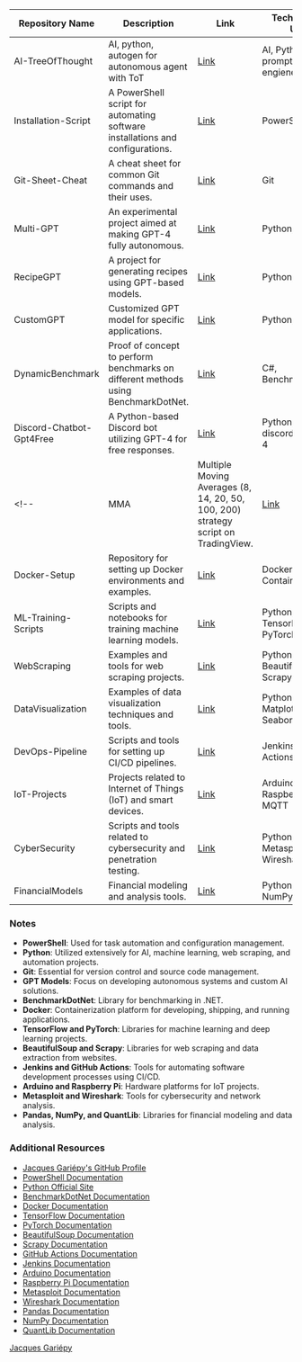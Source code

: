 | Repository Name            | Description                                                                                   | Link                                                       | Technologies Used                    |
|----------------------------|-----------------------------------------------------------------------------------------------|------------------------------------------------------------|--------------------------------------|
| AI-TreeOfThought                    | AI, python, autogen for autonomous agent with ToT                                                                 | [Link](https://github.com/JacquesGariepy/AI-TreeOfThought)                      | AI, Python, prompt engieneering     |
| Installation-Script        | A PowerShell script for automating software installations and configurations.                 | [Link](https://github.com/JacquesGariepy/Installation-Script) | PowerShell                           |
| Git-Sheet-Cheat            | A cheat sheet for common Git commands and their uses.                                         | [Link](https://github.com/JacquesGariepy/Git-Sheet-Cheat)   | Git                                  |
| Multi-GPT                  | An experimental project aimed at making GPT-4 fully autonomous.                               | [Link](https://github.com/JacquesGariepy/Multi-GPT)         | Python, GPT-4, AI                    |
| RecipeGPT                  | A project for generating recipes using GPT-based models.                                      | [Link](https://github.com/JacquesGariepy/RecipeGPT)         | Python, GPT-4                        |
| CustomGPT                  | Customized GPT model for specific applications.                                               | [Link](https://github.com/JacquesGariepy/CustomGPT)         | Python, GPT-4                        |
| DynamicBenchmark           | Proof of concept to perform benchmarks on different methods using BenchmarkDotNet.            | [Link](https://github.com/JacquesGariepy/DynamicBenchmark)  | C#, BenchmarkDotNet                  |
| Discord-Chatbot-Gpt4Free   | A Python-based Discord bot utilizing GPT-4 for free responses.                                | [Link](https://github.com/JacquesGariepy/Discord-Chatbot-Gpt4Free) | Python, discord.py, GPT-4            |
<!--| MMA                        | Multiple Moving Averages (8, 14, 20, 50, 100, 200) strategy script on TradingView.            | [Link](https://github.com/JacquesGariepy/MMA)               | TradingView Pine Script              |
| Docker-Setup               | Repository for setting up Docker environments and examples.                                   | [Link](https://github.com/JacquesGariepy/Docker-Setup)      | Docker, Containerization             |
| ML-Training-Scripts        | Scripts and notebooks for training machine learning models.                                   | [Link](https://github.com/JacquesGariepy/ML-Training-Scripts) | Python, TensorFlow, PyTorch          |
| WebScraping                | Examples and tools for web scraping projects.                                                 | [Link](https://github.com/JacquesGariepy/WebScraping)       | Python, BeautifulSoup, Scrapy        |
| DataVisualization          | Examples of data visualization techniques and tools.                                          | [Link](https://github.com/JacquesGariepy/DataVisualization) | Python, Matplotlib, Seaborn, D3.js   |
| DevOps-Pipeline            | Scripts and tools for setting up CI/CD pipelines.                                             | [Link](https://github.com/JacquesGariepy/DevOps-Pipeline)   | Jenkins, GitHub Actions, CI/CD       |
| IoT-Projects               | Projects related to Internet of Things (IoT) and smart devices.                               | [Link](https://github.com/JacquesGariepy/IoT-Projects)      | Arduino, Raspberry Pi, MQTT          |
| CyberSecurity              | Scripts and tools related to cybersecurity and penetration testing.                           | [Link](https://github.com/JacquesGariepy/CyberSecurity)     | Python, Metasploit, Wireshark        |
| FinancialModels            | Financial modeling and analysis tools.                                                        | [Link](https://github.com/JacquesGariepy/FinancialModels)   | Python, Pandas, NumPy, QuantLib      |-->

### Notes

- **PowerShell**: Used for task automation and configuration management.
- **Python**: Utilized extensively for AI, machine learning, web scraping, and automation projects.
- **Git**: Essential for version control and source code management.
- **GPT Models**: Focus on developing autonomous systems and custom AI solutions.
- **BenchmarkDotNet**: Library for benchmarking in .NET.
- **Docker**: Containerization platform for developing, shipping, and running applications.
- **TensorFlow and PyTorch**: Libraries for machine learning and deep learning projects.
- **BeautifulSoup and Scrapy**: Libraries for web scraping and data extraction from websites.
- **Jenkins and GitHub Actions**: Tools for automating software development processes using CI/CD.
- **Arduino and Raspberry Pi**: Hardware platforms for IoT projects.
- **Metasploit and Wireshark**: Tools for cybersecurity and network analysis.
- **Pandas, NumPy, and QuantLib**: Libraries for financial modeling and data analysis.

### Additional Resources

- [Jacques Gariépy's GitHub Profile](https://github.com/JacquesGariepy)
- [PowerShell Documentation](https://docs.microsoft.com/en-us/powershell/)
- [Python Official Site](https://www.python.org/)
- [BenchmarkDotNet Documentation](https://benchmarkdotnet.org/articles/overview.html)
- [Docker Documentation](https://docs.docker.com/)
- [TensorFlow Documentation](https://www.tensorflow.org/)
- [PyTorch Documentation](https://pytorch.org/)
- [BeautifulSoup Documentation](https://www.crummy.com/software/BeautifulSoup/bs4/doc/)
- [Scrapy Documentation](https://docs.scrapy.org/en/latest/)
- [GitHub Actions Documentation](https://docs.github.com/en/actions)
- [Jenkins Documentation](https://www.jenkins.io/doc/)
- [Arduino Documentation](https://www.arduino.cc/reference/en/)
- [Raspberry Pi Documentation](https://www.raspberrypi.org/documentation/)
- [Metasploit Documentation](https://docs.rapid7.com/metasploit/)
- [Wireshark Documentation](https://www.wireshark.org/docs/)
- [Pandas Documentation](https://pandas.pydata.org/pandas-docs/stable/)
- [NumPy Documentation](https://numpy.org/doc/)
- [QuantLib Documentation](https://www.quantlib.org/documentation.shtml)

<div class="badge-base LI-profile-badge" data-locale="fr_FR" data-size="medium" data-theme="dark" data-type="VERTICAL" data-vanity="jacquesgariepy" data-version="v1"><a class="badge-base__link LI-simple-link" href="https://ca.linkedin.com/in/jacquesgariepy?trk=profile-badge">Jacques Gariépy</a></div>
              
<!--
**JacquesGariepy/JacquesGariepy** is a ✨ _special_ ✨ repository because its `README.md` (this file) appears on your GitHub profile.

Here are some ideas to get you started:

- 🔭 I’m currently working on ...
- 🌱 I’m currently learning ...
- 👯 I’m looking to collaborate on ...
- 🤔 I’m looking for help with ...
- 💬 Ask me about ...
- 📫 How to reach me: ...
- 😄 Pronouns: ...
- ⚡ Fun fact: ...
-->
